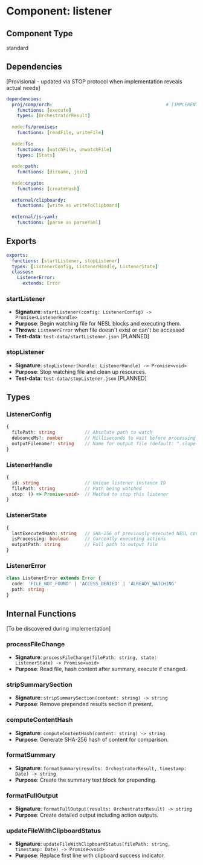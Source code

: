 # Component: listener

## Component Type
standard

## Dependencies
[Provisional - updated via STOP protocol when implementation reveals actual needs]

```yaml
dependencies:
  proj/comp/orch:                                          # [IMPLEMENTED]
    functions: [execute]
    types: [OrchestratorResult]
  
  node:fs/promises:
    functions: [readFile, writeFile]
  
  node:fs:
    functions: [watchFile, unwatchFile]
    types: [Stats]
  
  node:path:
    functions: [dirname, join]
  
  node:crypto:
    functions: [createHash]
  
  external/clipboardy:
    functions: [write as writeToClipboard]
  
  external/js-yaml:
    functions: [parse as parseYaml]
```

## Exports

```yaml
exports:
  functions: [startListener, stopListener]
  types: [ListenerConfig, ListenerHandle, ListenerState]
  classes:
    ListenerError:
      extends: Error
```

### startListener
- **Signature**: `startListener(config: ListenerConfig) -> Promise<ListenerHandle>`
- **Purpose**: Begin watching file for NESL blocks and executing them.
- **Throws**: `ListenerError` when file doesn't exist or can't be accessed
- **Test-data**: `test-data/startListener.json` [PLANNED]

### stopListener
- **Signature**: `stopListener(handle: ListenerHandle) -> Promise<void>`
- **Purpose**: Stop watching file and clean up resources.
- **Test-data**: `test-data/stopListener.json` [PLANNED]

## Types

### ListenerConfig
```typescript
{
  filePath: string           // Absolute path to watch
  debounceMs?: number        // Milliseconds to wait before processing (default: 500)
  outputFilename?: string    // Name for output file (default: ".slupe-output-latest.txt")
}
```

### ListenerHandle
```typescript
{
  id: string                 // Unique listener instance ID
  filePath: string           // Path being watched
  stop: () => Promise<void>  // Method to stop this listener
}
```

### ListenerState
```typescript
{
  lastExecutedHash: string   // SHA-256 of previously executed NESL content
  isProcessing: boolean      // Currently executing actions
  outputPath: string         // Full path to output file
}
```

### ListenerError
```typescript
class ListenerError extends Error {
  code: 'FILE_NOT_FOUND' | 'ACCESS_DENIED' | 'ALREADY_WATCHING'
  path: string
}
```

## Internal Functions
[To be discovered during implementation]

### processFileChange
- **Signature**: `processFileChange(filePath: string, state: ListenerState) -> Promise<void>`
- **Purpose**: Read file, hash content after summary, execute if changed.

### stripSummarySection
- **Signature**: `stripSummarySection(content: string) -> string`
- **Purpose**: Remove prepended results section if present.

### computeContentHash
- **Signature**: `computeContentHash(content: string) -> string`
- **Purpose**: Generate SHA-256 hash of content for comparison.

### formatSummary
- **Signature**: `formatSummary(results: OrchestratorResult, timestamp: Date) -> string`
- **Purpose**: Create the summary text block for prepending.

### formatFullOutput
- **Signature**: `formatFullOutput(results: OrchestratorResult) -> string`
- **Purpose**: Create detailed output including action outputs.

### updateFileWithClipboardStatus
- **Signature**: `updateFileWithClipboardStatus(filePath: string, timestamp: Date) -> Promise<void>`
- **Purpose**: Replace first line with clipboard success indicator.